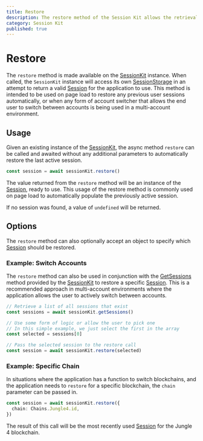 ```yaml
---
title: Restore
description: The restore method of the Session Kit allows the retrieval and use of a persisted Session between uses of an application.
category: Session Kit
published: true
---
```


# Restore

The `restore` method is made available on the [SessionKit](/docs/sessionkit/session-kit-factory) instance. When called, the `SessionKit` instance will access its own [SessionStorage](/docs/sessionkit/session-storage) in an attempt to return a valid [Session](/docs/sessionkit/session) for the application to use. This method is intended to be used on page load to restore any previous user sessions automatically, or when any form of account switcher that allows the end user to switch between accounts is being used in a multi-account environment.

## Usage

Given an existing instance of the [SessionKit](/docs/sessionkit/session-kit-factory), the async method `restore` can be called and awaited without any additional parameters to automatically restore the last active session.

```ts
const session = await sessionKit.restore()
```

The value returned from the `restore` method will be an instance of the [Session](/docs/sessionkit/session), ready to use. This usage of the restore method is commonly used on page load to automatically populate the previously active session.

If no session was found, a value of `undefined` will be returned.

## Options

The `restore` method can also optionally accept an object to specify which [Session](/docs/sessionkit/session) should be restored.

### Example: Switch Accounts

The `restore` method can also be used in conjunction with the [GetSessions](#) method provided by the [SessionKit](/docs/sessionkit/session-kit-factory) to restore a specific [Session](/docs/sessionkit/session). This is a recommended approach in multi-account environments where the application allows the user to actively switch between accounts.

```ts
// Retrieve a list of all sessions that exist
const sessions = await sessionKit.getSessions()

// Use some form of logic or allow the user to pick one
// In this simple example, we just select the first in the array
const selected = sessions[0]

// Pass the selected session to the restore call
const session = await sessionKit.restore(selected)
```

### Example: Specific Chain

In situations where the application has a function to switch blockchains, and the application needs to `restore` for a specific blockchain, the `chain` parameter can be passed in.

```ts
const session = await sessionKit.restore({
  chain: Chains.Jungle4.id,
})
```

The result of this call will be the most recently used [Session](/docs/sessionkit/session) for the Jungle 4 blockchain.
